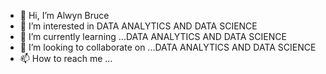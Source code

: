 - 👋 Hi, I’m Alwyn Bruce
- 👀 I’m interested in DATA ANALYTICS AND DATA SCIENCE
- 🌱 I’m currently learning ...DATA ANALYTICS AND DATA SCIENCE
- 💞️ I’m looking to collaborate on ...DATA ANALYTICS AND DATA SCIENCE
- 📫 How to reach me ...

<!---
alwynbq/alwynbq is a ✨ special ✨ repository because its `README.md` (this file) appears on your GitHub profile.
You can click the Preview link to take a look at your changes.
--->
